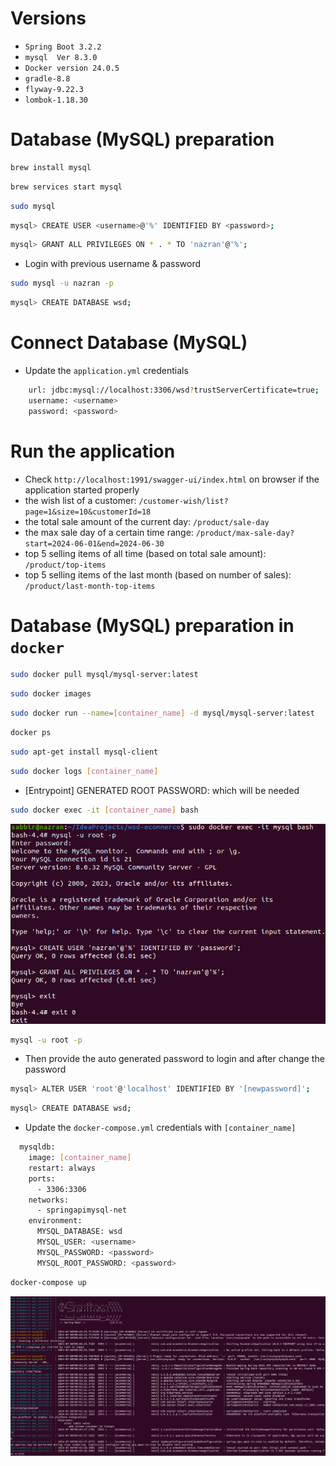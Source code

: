 # Versions
- `Spring Boot 3.2.2`
- `mysql  Ver 8.3.0`
- `Docker version 24.0.5`
- `gradle-8.8`
- `flyway-9.22.3`
- `lombok-1.18.30`

# Database (MySQL) preparation
```bash
brew install mysql
```
```bash
brew services start mysql
```
```bash
sudo mysql
```
```bash
mysql> CREATE USER <username>@'%' IDENTIFIED BY <password>;
```
```bash
mysql> GRANT ALL PRIVILEGES ON * . * TO 'nazran'@'%';
```
- Login with previous username & password
```bash
sudo mysql -u nazran -p
```
```bash
mysql> CREATE DATABASE wsd;
```
# Connect Database (MySQL)
- Update the `application.yml` credentials
```bash
    url: jdbc:mysql://localhost:3306/wsd?trustServerCertificate=true;
    username: <username>
    password: <password>
```
# Run the application
- Check `http://localhost:1991/swagger-ui/index.html` on browser if the application started  properly
- the wish list of a customer: `/customer-wish/list?page=1&size=10&customerId=18`
- the total sale amount of the current day: `/product/sale-day`
- the max sale day of a certain time range: `/product/max-sale-day?start=2024-06-01&end=2024-06-30`
- top 5 selling items of all time (based on total sale amount): `/product/top-items`
- top 5 selling items of the last month (based on number of sales): `/product/last-month-top-items`

# Database (MySQL) preparation in `docker`
```bash
sudo docker pull mysql/mysql-server:latest
```
```bash
sudo docker images
```
```bash
sudo docker run --name=[container_name] -d mysql/mysql-server:latest
```
```bash
docker ps
```
```bash
sudo apt-get install mysql-client
```
```bash
sudo docker logs [container_name]
```
- [Entrypoint] GENERATED ROOT PASSWORD: which will be needed
```bash
sudo docker exec -it [container_name] bash
```
![User creation and password change in docker](bash.png)
```bash
mysql -u root -p
```
- Then provide the auto generated password to login and after change the password
```bash
mysql> ALTER USER 'root'@'localhost' IDENTIFIED BY '[newpassword]';
```
```bash
mysql> CREATE DATABASE wsd;
```
- Update the `docker-compose.yml` credentials with `[container_name]`
```bash
  mysqldb:
    image: [container_name]
    restart: always
    ports:
      - 3306:3306
    networks:
      - springapimysql-net
    environment:
      MYSQL_DATABASE: wsd
      MYSQL_USER: <username>
      MYSQL_PASSWORD: <password>
      MYSQL_ROOT_PASSWORD: <password>
```
```bash
docker-compose up
```

![After running in docker](docker.png)
